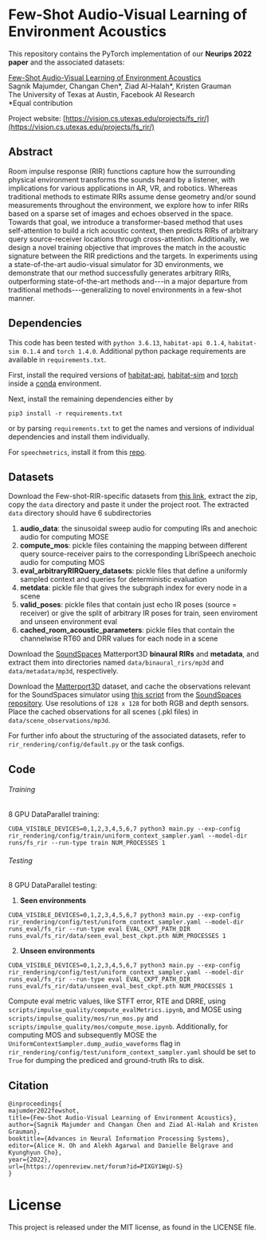 # Few-Shot Audio-Visual Learning of Environment Acoustics
This repository contains the PyTorch implementation of our **Neurips 2022 paper** and the associated datasets: 

[Few-Shot Audio-Visual Learning of Environment Acoustics](https://vision.cs.utexas.edu/projects/fs_rir/)<br />
Sagnik Majumder, Changan Chen*, Ziad Al-Halah*, Kristen Grauman<br />
The University of Texas at Austin, Facebook AI Research  
\*Equal contribution

Project website: [https://vision.cs.utexas.edu/projects/fs_rir/](https://vision.cs.utexas.edu/projects/fs_rir/)

## Abstract
Room impulse response (RIR) functions capture how the surrounding physical environment transforms the sounds heard by a listener, with implications for various applications in AR, VR, and robotics. Whereas traditional methods to estimate RIRs assume dense geometry and/or sound measurements throughout the environment, we explore how to infer RIRs based on a sparse set of images and echoes observed in the space. Towards that goal, we introduce a transformer-based method that uses self-attention to build a rich acoustic context, then predicts RIRs of arbitrary query source-receiver locations through cross-attention. Additionally, we design a novel training objective that improves the match in the acoustic signature between the RIR predictions and the targets. In experiments using a state-of-the-art audio-visual simulator for 3D environments, we demonstrate that our method successfully generates arbitrary RIRs, outperforming state-of-the-art methods and---in a major departure from traditional methods---generalizing to novel environments in a few-shot manner.

## Dependencies
This code has been tested with ```python 3.6.13```, ```habitat-api 0.1.4```, ```habitat-sim 0.1.4``` and ```torch 1.4.0```. Additional python package requirements are available in ```requirements.txt```.   
  
First, install the required versions of [habitat-api](https://github.com/facebookresearch/habitat-lab), [habitat-sim](https://github.com/facebookresearch/habitat-sim) and [torch](https://pytorch.org/) inside a [conda](https://www.anaconda.com/) environment. 

Next, install the remaining dependencies either by 
```
pip3 install -r requirements.txt
``` 
or by parsing ```requirements.txt``` to get the names and versions of individual dependencies and install them individually.

For ```speechmetrics```, install it from this [repo](https://github.com/aliutkus/speechmetrics).

## Datasets
Download the Few-shot-RIR-specific datasets from [this link](https://tinyurl.com/zvuwr3fk), extract the zip, copy the ```data``` directory and paste it under the project root. The extracted ```data``` directory should have 6 subdirectories
1. **audio_data**: the sinusoidal sweep audio for computing IRs and anechoic audio for computing
MOSE    
2. **compute_mos**: pickle files containing the mapping between different query source-receiver
pairs to the corresponding LibriSpeech anechoic audio for computing MOS  
3. **eval_arbitraryRIRQuery_datasets**: pickle files that define a uniformly sampled context and queries for deterministic evaluation
4. **metdata**: pickle file that gives the subgraph index for every node in a scene
5. **valid_poses**: pickle files that contain just echo IR poses (source = receiver) or give the split of arbitrary IR poses for train, seen enviroment and unseen environment eval
6. **cached_room_acoustic_parameters**: pickle files that contain the channelwise RT60 and DRR values for each node in a scene
    
 Download the [SoundSpaces](https://github.com/facebookresearch/sound-spaces/blob/main/soundspaces/README.md) Matterport3D **binaural RIRs** and **metadata**, and extract them into directories named ```data/binaural_rirs/mp3d``` and ```data/metadata/mp3d```, respectively.    
     
Download the [Matterport3D](https://niessner.github.io/Matterport/) dataset, and cache the observations relevant for the SoundSpaces simulator using [this script](https://github.com/facebookresearch/sound-spaces/blob/main/scripts/cache_observations.py) from the [SoundSpaces repository](https://github.com/facebookresearch/sound-spaces). Use resolutions of ```128 x 128``` for both RGB and depth sensors. Place the cached observations for all scenes (.pkl files) in ```data/scene_observations/mp3d```.  

For further info about the structuring of the associated datasets, refer to ```rir_rendering/config/default.py``` or the task configs.

## Code
###### Training    
8 GPU DataParallel training: 
```
CUDA_VISIBLE_DEVICES=0,1,2,3,4,5,6,7 python3 main.py --exp-config rir_rendering/config/train/uniform_context_sampler.yaml --model-dir runs/fs_rir --run-type train NUM_PROCESSES 1
``` 

###### Testing       
8 GPU DataParallel testing:   
1. **Seen environments**  
```
CUDA_VISIBLE_DEVICES=0,1,2,3,4,5,6,7 python3 main.py --exp-config rir_rendering/config/test/uniform_context_sampler.yaml --model-dir runs_eval/fs_rir --run-type eval EVAL_CKPT_PATH_DIR runs_eval/fs_rir/data/seen_eval_best_ckpt.pth NUM_PROCESSES 1
```  

2. **Unseen environments**  
```
CUDA_VISIBLE_DEVICES=0,1,2,3,4,5,6,7 python3 main.py --exp-config rir_rendering/config/test/uniform_context_sampler.yaml --model-dir runs_eval/fs_rir --run-type eval EVAL_CKPT_PATH_DIR runs_eval/fs_rir/data/unseen_eval_best_ckpt.pth NUM_PROCESSES 1
```
        
Compute eval metric values, like STFT error, RTE and DRRE, using ```scripts/impulse_quality/compute_evalMetrics.ipynb```, and MOSE using ```scripts/impulse_quality/mos/run_mos.py``` and ```scripts/impulse_quality/mos/compute_mose.ipynb```. Additionally, for computing MOS and subsequently MOSE the ```UniformContextSampler.dump_audio_waveforms``` flag in ```rir_rendering/config/test/uniform_context_sampler.yaml``` should be set to ```True``` for dumping the prediced and ground-truth IRs to disk.


## Citation
```
@inproceedings{
majumder2022fewshot,
title={Few-Shot Audio-Visual Learning of Environment Acoustics},
author={Sagnik Majumder and Changan Chen and Ziad Al-Halah and Kristen Grauman},
booktitle={Advances in Neural Information Processing Systems},
editor={Alice H. Oh and Alekh Agarwal and Danielle Belgrave and Kyunghyun Cho},
year={2022},
url={https://openreview.net/forum?id=PIXGY1WgU-S}
}
```

# License
This project is released under the MIT license, as found in the LICENSE file.
